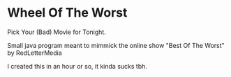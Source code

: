 # Wheel Of The Worst
Pick Your (Bad) Movie for Tonight.

Small java program meant to mimmick the online show "Best Of The Worst" by RedLetterMedia

I created this in an hour or so, it kinda sucks tbh.
